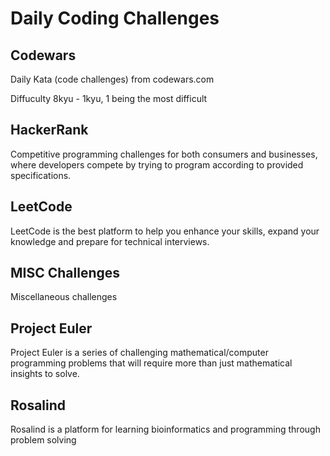 # Daily Coding Challenges

## Codewars
Daily Kata (code challenges) from codewars.com

Diffuculty 8kyu - 1kyu, 1 being the most difficult

## HackerRank
Competitive programming challenges for both consumers and businesses, where developers compete by trying to program according to provided specifications.

## LeetCode
LeetCode is the best platform to help you enhance your skills, expand your knowledge and prepare for technical interviews.

## MISC Challenges
Miscellaneous challenges 

## Project Euler
Project Euler is a series of challenging mathematical/computer programming problems that will require more than just mathematical insights to solve. 

## Rosalind
Rosalind is a platform for learning bioinformatics and programming through problem solving